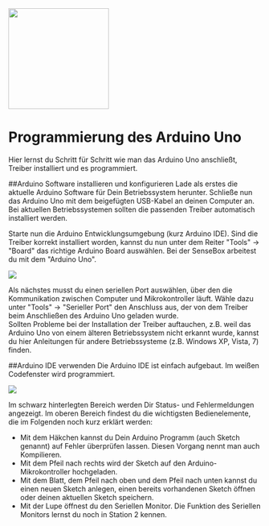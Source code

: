 <img src="https://github.com/sensebox/OER/blob/master/senseBox_edu/images/sensebox_logo_neu.png" width="200"/> 

# Programmierung des Arduino Uno
Hier lernst du Schritt für Schritt wie man das Arduino Uno anschließt, Treiber installiert und es programmiert. 

##Arduino Software installieren und konfigurieren
Lade als erstes die aktuelle Arduino Software  für Dein Betriebssystem herunter. Schließe nun das Arduino Uno mit dem beigefügten USB-Kabel an deinen Computer an. Bei aktuellen Betriebssystemen sollten die passenden Treiber automatisch installiert werden. 

Starte nun die Arduino Entwicklungsumgebung (kurz Arduino IDE). Sind die Treiber korrekt installiert worden, kannst du nun unter dem Reiter "Tools" -> "Board" das richtige Arduino Board auswählen. Bei der SenseBox arbeitest du mit dem "Arduino Uno". 

<image src="https://github.com/sensebox/OER/blob/master/senseBox_edu/images/Auswahlen_Arduino.png"/>

Als nächstes musst du einen seriellen Port auswählen, über den die Kommunikation zwischen Computer und Mikrokontroller läuft. Wähle dazu unter "Tools" -> "Serieller Port" den Anschluss aus, der von dem Treiber beim Anschließen des Arduino Uno geladen wurde.  
Sollten Probleme bei der Installation der Treiber auftauchen, z.B. weil das Arduino Uno von einem älteren Betriebssystem nicht erkannt wurde, kannst du hier Anleitungen für andere Betriebssysteme (z.B. Windows XP, Vista, 7) finden.

##Arduino IDE verwenden
Die Arduino IDE ist einfach aufgebaut. Im weißen Codefenster wird programmiert.

<image src="https://github.com/sensebox/OER/blob/master/senseBox_edu/images/Aufbau_Arduino_IDE.png"/>

Im schwarz hinterlegten Bereich werden Dir Status- und Fehlermeldungen angezeigt. Im oberen Bereich findest du die wichtigsten Bedienelemente, die im Folgenden noch kurz erklärt werden:
* Mit dem Häkchen kannst du Dein Arduino Programm (auch Sketch genannt) auf Fehler überprüfen lassen. Diesen Vorgang nennt  man auch Kompilieren. 
* Mit dem Pfeil nach rechts wird der Sketch auf den Arduino-Mikrokontroller hochgeladen.
* Mit dem Blatt, dem Pfeil nach oben und dem Pfeil nach unten kannst du einen neuen Sketch anlegen, einen bereits vorhandenen Sketch öffnen oder deinen aktuellen Sketch speichern.
* Mit der Lupe öffnest du den Seriellen Monitor. Die Funktion des Seriellen Monitors lernst du noch in Station 2 kennen.
